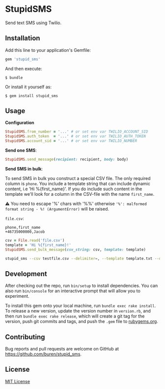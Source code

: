 # StupidSMS

Send text SMS using Twilio.

## Installation

Add this line to your application's Gemfile:

```ruby
gem 'stupid_sms'
```

And then execute:

    $ bundle

Or install it yourself as:

    $ gem install stupid_sms

## Usage

__Configuration__

```ruby
StupidSMS.from_number = '...' # or set env var TWILIO_ACCOUNT_SID
StupidSMS.auth_token  = '...' # or set env var TWILIO_AUTH_TOKEN
StupidSMS.account_sid = '...' # or set env var TWILIO_NUMBER
```

__Send one SMS__:

```ruby
StupidSMS.send_message(recipient: recipient, body: body)
```

__Send SMS in bulk__:

To send SMS in bulk you construct a special CSV file. The only required column is `phone`.
You include a template string that can include dynamic content, i.e 'Hi %{first_name}'. If you
do include such content in the template we'll look for a column in the CSV-file with the
name `first_name`.

:warning: You need to escape '%' chars with '%%' otherwise `'%': malformed format string - %! (ArgumentError)` will be raised.

`file.csv`:

```csv
phone,first_name
+46735000000,Jacob
```

```ruby
csv = File.read('file.csv')
template = 'Hi %{first_name}!'
StupidSMS.send_bulk_message(csv_string: csv, template: template)
```

```bash
stupid_sms --csv testfile.csv --delimiter=, --template template.txt --dry-run=true
```

## Development

After checking out the repo, run `bin/setup` to install dependencies. You can also run `bin/console` for an interactive prompt that will allow you to experiment.

To install this gem onto your local machine, run `bundle exec rake install`. To release a new version, update the version number in `version.rb`, and then run `bundle exec rake release`, which will create a git tag for the version, push git commits and tags, and push the `.gem` file to [rubygems.org](https://rubygems.org).

## Contributing

Bug reports and pull requests are welcome on GitHub at https://github.com/buren/stupid_sms.

## License

[MIT License](LICENSE.txt)
